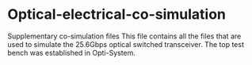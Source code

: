 # Optical-electrical-co-simulation
Supplementary co-simulation files
This file contains all the files that are used to simulate the 25.6Gbps optical switched transceiver.
The top test bench was established in Opti-System.
